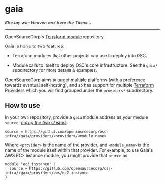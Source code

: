 gaia
====

*She lay with Heaven and bore the Titans...*

---

OpenSourceCorp's [Terraform
module](https://www.terraform.io/docs/language/modules/index.html) repository.

Gaia is home to two features:

* Terraform modules that other projects can use to deploy into OSC.

* Module calls to itself to deploy OSC's core infrastructure. See the `gaia/`
  subdirectory for more details & examples.

OpenSourceCorp aims to target multiple platforms (with a preference towards
eventual self-hosting), and so has support for multiple [Terraform
Providers](https://www.terraform.io/docs/language/providers/index.html) which
you will find grouped under the `providers/` subdirectory.

How to use
----------

In your own repository, provide a `gaia` module address as your module `source`,
*[noting the two slashes](https://www.terraform.io/docs/language/modules/sources.html#modules-in-package-sub-directories)*:

    source = https://github.com/opensourcecorp/osc-infra//gaia/providers/<provider>/<module_name>

Where `<provider>` is the name of the provider, and `<module_name>` is the name
of the module itself within that provider. For example, to use Gaia's AWS EC2
instance module, you might provide that `source` as:

    module "ec2_instance" {
      source = https://github.com/opensourcecorp/osc-infra//gaia/providers/aws/ec2_instance
    }
